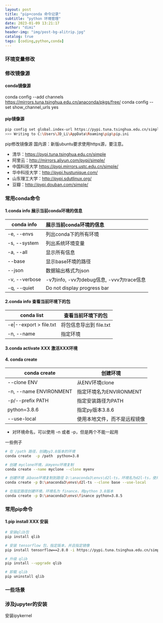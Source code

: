 ```yaml
---
layout: post
title: "pip+conda 命令记录"
subtitle: "python 环境管理"
date: 2023-01-09 13:21:17
author: "dimi"
header-img: "img/post-bg-alitrip.jpg"
catalog: true
tags: [coding,python,conda]
---
```


### 环境变量修改

### 修改镜像源

#### conda镜像源
conda config --add channels https://mirrors.tuna.tsinghua.edu.cn/anaconda/pkgs/free/
conda config --set show_channel_urls yes

#### pip镜像源
``` bash
pip config set global.index-url https://pypi.tuna.tsinghua.edu.cn/simple
>>> Writing to C:\Users\JD_Li\AppData\Roaming\pip\pip.ini
```

pip修改镜像源
国内源：新版ubuntu要求使用https源，要注意。
- 清华：https://pypi.tuna.tsinghua.edu.cn/simple
- 阿里云：http://mirrors.aliyun.com/pypi/simple/
- 中国科技大学 https://pypi.mirrors.ustc.edu.cn/simple/
- 华中科技大学：http://pypi.hustunique.com/
- 山东理工大学：http://pypi.sdutlinux.org/
- 豆瓣：http://pypi.douban.com/simple/

### 常用conda命令

#### 1.conda info   展示当前conda环境的信息

| conda info    | 展示当前conda环境的信息                     |
| ------------- |:---------------------------------- |
| -e, --envs    | 列出conda下的所有环境                      |
| -s, --system  | 列出系统环境变量                           |
| -a, --all     | 显示所有信息                             |
| --base        | 显示base环境的路径                        |
| --json        | 数据输出格式为json                        |
| -v, --verbose | -v为info, -vv为debug信息, -vvv为trace信息 |
| -q, --quiet   | Do not display progress bar        |

#### 2.conda info   查看当前环境下的包

| conda list              | 查看当前环境下的包        |
| ----------------------- | ---------------- |
| -e\|--export > file.txt | 将包信息导出到 file.txt |
| -n, --name              | 指定环境             |

#### 3.conda activate XXX   激活XXX环境

#### 4. conda create

| conda create           | 创建环境              |
| ---------------------- | ----------------- |
| --clone ENV            | 从ENV环境clone       |
| -n, --name ENVIRONMENT | 指定环境名为ENVIRONMENT |
| -p/--prefix PATH       | 指定安装路径为PATH       |
| python=3.8.6           | 指定py版本3.8.6       |
| --use-local            | 使用本地文件，而不是远程镜像    |

- 对环境命名，可以使用 -n 或者 -p，但是两个不能一起用

一些例子
```bash
# 在 /path 路径，创建py3.8版本的环境
conda create  -p /path  python=3.8

# 创建 myclone环境，从myenv环境复制
conda create --name myclone --clone myenv

# 创建环境 从base环境复制到路径 D:\anaconda3\envs\d2l-ts，环境名为d2l-ts，使用本地文件
conda create -p D:\anaconda3\envs\d2l-ts --clone base --use-local

# 在指定路径创建环境，环境名为 finance，用python 3.8版本
conda create -p D:\anaconda3\envs\finance python=3.8.5
```


### 常用pip命令

#### 1.pip install XXX   安装

```bash
# 安装qlib包
pip install qlib

# 安装 tensorflow 包，指定版本，并且指定镜像
pip install tensorflow==2.8.0 -i https://pypi.tuna.tsinghua.edu.cn/simple

# 升级 qlib
pip install --upgrade qlib

# 卸载 qlib
pip uninstall qlib
```

### 一些场景


### 涉及jupyter的安装

安装ipykernel

